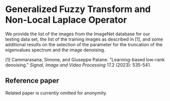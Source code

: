 # Generalized Fuzzy Transform and Non-Local Laplace Operator

We provide the list of the images from the ImageNet database for our testing data set, the list of the training images as described in [1], and some additional results on the selection of the parameter for the truncation of the eigenvalues spectrum and the image denoising.

[1] Cammarasana, Simone, and Giuseppe Patane. "Learning-based low-rank denoising." *Signal, Image and Video Processing* 17.2 (2023): 535-541.

## Reference paper
Related paper is currently omitted for anonymity.
